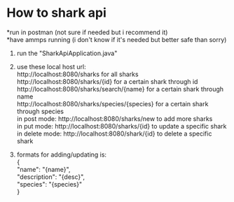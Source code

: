 # How to shark api
*run in postman (not sure if needed but i recommend it) <br />
*have ammps running (i don't know if it's needed but better safe than sorry) <br />

1. run the "SharkApiApplication.java"

2. use these local host url: <br />
http://localhost:8080/sharks for all sharks <br />
http://localhost:8080/sharks/{id} for a certain shark through id <br />
http://localhost:8080/sharks/search/{name} for a certain shark through name <br />
http://localhost:8080/sharks/species/{species} for a certain shark through species <br />
in post mode: http://localhost:8080/sharks/new to add more sharks <br />
in put mode: http://localhost:8080/sharks/{id} to update a specific shark <br />
in delete mode: http://localhost:8080/shark/{id} to delete a specific shark <br />

3. formats for adding/updating is:<br />
{ <br />
"name": "{name}", <br />
"description": "{desc}", <br />
"species": "{species}" <br />
}
